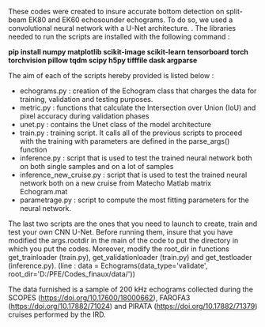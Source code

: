 These codes were created to insure accurate bottom detection on split-beam EK80 and EK60 echosounder echograms. 
To do so, we used a convolutional neural network with a U-Net architecture. .
The libraries needed to run the scripts are installed with the following command :

__pip install numpy matplotlib scikit-image scikit-learn tensorboard torch torchvision pillow tqdm scipy h5py tifffile dask argparse__

The aim of each of the scripts hereby provided is listed below :
- echograms.py : creation of the Echogram class that charges the data for training, validation and testing purposes.
- metric.py : functions that calculate the Intersection over Union (IoU) and pixel accuracy during validation phases
- unet.py : contains the Unet class of the model architecture
- train.py : training script. It calls all of the previous scripts to proceed with the training with parameters are defined in the parse_args() function
- inference.py : script that is used to test the trained neural network both on both single samples and on a lot of samples
- inference_new_cruise.py : script that is used to test the trained neural network both on a new cruise from Matecho Matlab matrix Echogram.mat
- parametrage.py : script to compute the most fitting parameters for the neural network. 

The last two scripts are the ones that you need to launch to create, train and test your own CNN U-Net. 
Before running them, insure that you have modified the args.rootdir in the main of the code to put the directory in which you put the codes. 
Moreover, modify the root_dir in functions get_trainloader (train.py), get_validationloader (train.py) and get_testloader (inference.py). 
(line : data = Echograms(data_type='validate', root_dir='D:/PFE/Codes_finaux/data/'))

The data furnished is a sample of 200 kHz echograms collected during the SCOPES (https://doi.org/10.17600/18000662), FAROFA3 (https://doi.org/10.17882/71024)
and PIRATA (https://doi.org/10.17882/71379) cruises performed by the IRD.

 
